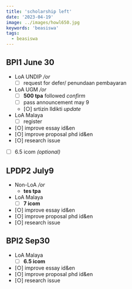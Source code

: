 ```yaml
---
title: 'scholarship left'
date: '2023-04-19'
image: ../images/howl650.jpg
keywords: 'beasiswa'
tags:
  - beasiswa
---
```


## BPI1 June 30

- LoA UNDIP _/or_
  - [ ] request for defer/ penundaan pembayaran
- LoA UGM _/or_
  - [ ] **500 tpa** followed _confirm_
  - [ ] pass announcement may 9
  - [○] srtizin lldikti _update_
- LoA Malaya
  - [ ] register
- [○] improve essay id&en
- [○] improve proposal phd id&en
- [○] research issue
- [ ] 6.5 icom _(optional)_

## LPDP2 July9

- Non-LoA _/or_
  - **tes tpa**
- LoA Malaya
  - [ ] **7 icom**
- [○] improve essay id&en
- [○] improve proposal phd id&en
- [○] research issue

## BPI2 Sep30

- LoA Malaya
  - [ ] **6.5 icom**
- [○] improve essay id&en
- [○] improve proposal phd id&en
- [○] research issue
